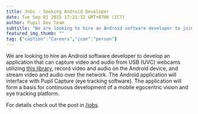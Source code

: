 ```yaml
---
title: Jobs - Seeking Android Developer
date: Tue Sep 01 2015 17:21:32 GMT+0700 (ICT)
author: Pupil Dev Team
subtitle: "We are looking to hire an Android software developer to join the Pupil Labs team..."
featured_img_thumb: ""
tag: {"caption":"Careers","icon":"person"}
---
```


We are looking to hire an Android software developer to develop an application that can capture  video and audio from USB (UVC) webcams utilizing [this library](https://github.com/saki4510t/UVCCamera), record video and audio on the Android device, and stream video and audio over the network. The Android application will interface with Pupil Capture (eye tracking software). The application will form a basis for continuous development of a mobile egocentric vision and eye tracking platform.

For details check out the post in [/jobs](/jobs#3).